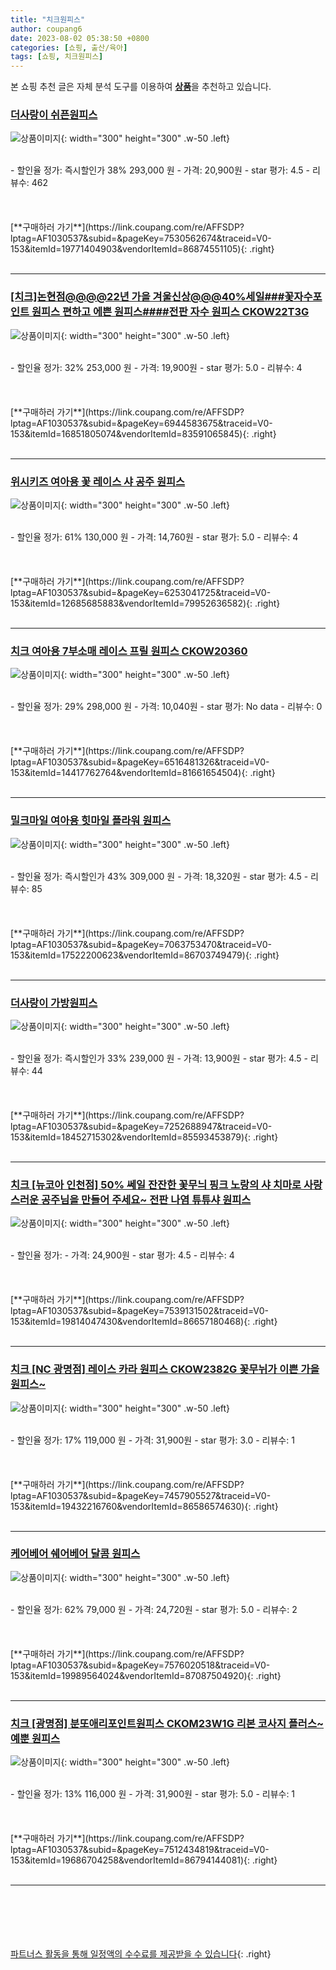 ```yaml
---
title: "치크원피스"
author: coupang6
date: 2023-08-02 05:38:50 +0800
categories: [쇼핑, 출산/육아]
tags: [쇼핑, 치크원피스]
---
```


본 쇼핑 추천 글은 자체 분석 도구를 이용하여 [**상품**](https://link.coupang.com/a/bao1ui)을 추천하고 있습니다.

### [더사랑이 쉬픈원피스](https://link.coupang.com/re/AFFSDP?lptag=AF1030537&subid=&pageKey=7530562674&traceid=V0-153&itemId=19771404903&vendorItemId=86874551105)

![상품이미지](https://thumbnail9.coupangcdn.com/thumbnails/remote/230x230ex/image/vendor_inventory/9830/45bbff1f9a733ca38a6fc88d60c965fd13276802b35dcefacb3557779443.jpg){: width="300" height="300" .w-50 .left}


<br>
- 할인율 정가: 즉시할인가 38%  293,000   원
- 가격: 20,900원
- star 평가: 4.5
- 리뷰수: 462
<br>
<br>
<br>
<br>
[**구매하러 가기**](https://link.coupang.com/re/AFFSDP?lptag=AF1030537&subid=&pageKey=7530562674&traceid=V0-153&itemId=19771404903&vendorItemId=86874551105){: .right}
<br>
<br>

---

### [[치크]논현점@@@@22년 가을 겨울신상@@@40%세일###꽃자수포인트 원피스 편하고 에쁜 원피스####전판 자수 원피스 CKOW22T3G](https://link.coupang.com/re/AFFSDP?lptag=AF1030537&subid=&pageKey=6944583675&traceid=V0-153&itemId=16851805074&vendorItemId=83591065845)

![상품이미지](https://thumbnail9.coupangcdn.com/thumbnails/remote/230x230ex/image/vendor_inventory/daea/2fb4b4829ca010534aa62b05fb128041f3d3f9811eecdeca9a81b212c95d.jpg){: width="300" height="300" .w-50 .left}


<br>
- 할인율 정가: 32%  253,000   원
- 가격: 19,900원
- star 평가: 5.0
- 리뷰수: 4
<br>
<br>
<br>
<br>
[**구매하러 가기**](https://link.coupang.com/re/AFFSDP?lptag=AF1030537&subid=&pageKey=6944583675&traceid=V0-153&itemId=16851805074&vendorItemId=83591065845){: .right}
<br>
<br>

---

### [위시키즈 여아용 꽃 레이스 샤 공주 원피스](https://link.coupang.com/re/AFFSDP?lptag=AF1030537&subid=&pageKey=6253041725&traceid=V0-153&itemId=12685685883&vendorItemId=79952636582)

![상품이미지](https://thumbnail6.coupangcdn.com/thumbnails/remote/230x230ex/image/rs_quotation_api/3ww83rcq/7ac803c0e59c4808818c74f9c20ba3c6.jpg){: width="300" height="300" .w-50 .left}


<br>
- 할인율 정가: 61%  130,000   원
- 가격: 14,760원
- star 평가: 5.0
- 리뷰수: 4
<br>
<br>
<br>
<br>
[**구매하러 가기**](https://link.coupang.com/re/AFFSDP?lptag=AF1030537&subid=&pageKey=6253041725&traceid=V0-153&itemId=12685685883&vendorItemId=79952636582){: .right}
<br>
<br>

---

### [치크 여아용 7부소매 레이스 프릴 원피스 CKOW20360](https://link.coupang.com/re/AFFSDP?lptag=AF1030537&subid=&pageKey=6516481326&traceid=V0-153&itemId=14417762764&vendorItemId=81661654504)

![상품이미지](https://thumbnail7.coupangcdn.com/thumbnails/remote/230x230ex/image/rs_quotation_api/ru1afwvs/a0760b38c52141d089a8d0a24eced712.jpg){: width="300" height="300" .w-50 .left}


<br>
- 할인율 정가: 29%  298,000   원
- 가격: 10,040원
- star 평가: No data
- 리뷰수: 0
<br>
<br>
<br>
<br>
[**구매하러 가기**](https://link.coupang.com/re/AFFSDP?lptag=AF1030537&subid=&pageKey=6516481326&traceid=V0-153&itemId=14417762764&vendorItemId=81661654504){: .right}
<br>
<br>

---

### [밀크마일 여아용 힛마일 플라워 원피스](https://link.coupang.com/re/AFFSDP?lptag=AF1030537&subid=&pageKey=7063753470&traceid=V0-153&itemId=17522200623&vendorItemId=86703749479)

![상품이미지](https://thumbnail6.coupangcdn.com/thumbnails/remote/230x230ex/image/vendor_inventory/490e/e3e467fd6ea6c39ada12696921343652b070ed5315350a297c882f4c224c.jpg){: width="300" height="300" .w-50 .left}


<br>
- 할인율 정가: 즉시할인가 43%  309,000   원
- 가격: 18,320원
- star 평가: 4.5
- 리뷰수: 85
<br>
<br>
<br>
<br>
[**구매하러 가기**](https://link.coupang.com/re/AFFSDP?lptag=AF1030537&subid=&pageKey=7063753470&traceid=V0-153&itemId=17522200623&vendorItemId=86703749479){: .right}
<br>
<br>

---

### [더사랑이 가방원피스](https://link.coupang.com/re/AFFSDP?lptag=AF1030537&subid=&pageKey=7252688947&traceid=V0-153&itemId=18452715302&vendorItemId=85593453879)

![상품이미지](https://thumbnail9.coupangcdn.com/thumbnails/remote/230x230ex/image/vendor_inventory/4f9b/540a74929373211dbe580f4f371c02254e715462db35027dceac493011b3.jpg){: width="300" height="300" .w-50 .left}


<br>
- 할인율 정가: 즉시할인가 33%  239,000   원
- 가격: 13,900원
- star 평가: 4.5
- 리뷰수: 44
<br>
<br>
<br>
<br>
[**구매하러 가기**](https://link.coupang.com/re/AFFSDP?lptag=AF1030537&subid=&pageKey=7252688947&traceid=V0-153&itemId=18452715302&vendorItemId=85593453879){: .right}
<br>
<br>

---

### [치크 [뉴코아 인천점] 50% 쎄일 잔잔한 꽃무늬 핑크 노랑의 샤 치마로 사랑스러운 공주님을 만들어 주세요~ 전판 나염 튜튜샤 원피스](https://link.coupang.com/re/AFFSDP?lptag=AF1030537&subid=&pageKey=7539131502&traceid=V0-153&itemId=19814047430&vendorItemId=86657180468)

![상품이미지](https://thumbnail9.coupangcdn.com/thumbnails/remote/230x230ex/image/vendor_inventory/cf1d/e8c946e58e458c3639d49d1c8614d5769653f2d912b66e466555f12ba6fa.jpg){: width="300" height="300" .w-50 .left}


<br>
- 할인율 정가: 
- 가격: 24,900원
- star 평가: 4.5
- 리뷰수: 4
<br>
<br>
<br>
<br>
[**구매하러 가기**](https://link.coupang.com/re/AFFSDP?lptag=AF1030537&subid=&pageKey=7539131502&traceid=V0-153&itemId=19814047430&vendorItemId=86657180468){: .right}
<br>
<br>

---

### [치크 [NC 광명점] 레이스 카라 원피스 CKOW2382G 꽃무뉘가 이쁜 가을 원피스~](https://link.coupang.com/re/AFFSDP?lptag=AF1030537&subid=&pageKey=7457905527&traceid=V0-153&itemId=19432216760&vendorItemId=86586574630)

![상품이미지](https://thumbnail9.coupangcdn.com/thumbnails/remote/230x230ex/image/vendor_inventory/6881/d6aaa22d565988f5b82f1b2924d63ddb0cfec69ceef3dbb31cb57f550f9d.jpg){: width="300" height="300" .w-50 .left}


<br>
- 할인율 정가: 17%  119,000   원
- 가격: 31,900원
- star 평가: 3.0
- 리뷰수: 1
<br>
<br>
<br>
<br>
[**구매하러 가기**](https://link.coupang.com/re/AFFSDP?lptag=AF1030537&subid=&pageKey=7457905527&traceid=V0-153&itemId=19432216760&vendorItemId=86586574630){: .right}
<br>
<br>

---

### [케어베어 쉐어베어 달콤 원피스](https://link.coupang.com/re/AFFSDP?lptag=AF1030537&subid=&pageKey=7576020518&traceid=V0-153&itemId=19989564024&vendorItemId=87087504920)

![상품이미지](https://thumbnail7.coupangcdn.com/thumbnails/remote/230x230ex/image/vendor_inventory/44b9/e2082f860c7cb4360ba42d37fc168929647fefe6c5e21c1cd939a9a079aa.jpg){: width="300" height="300" .w-50 .left}


<br>
- 할인율 정가: 62%  79,000   원
- 가격: 24,720원
- star 평가: 5.0
- 리뷰수: 2
<br>
<br>
<br>
<br>
[**구매하러 가기**](https://link.coupang.com/re/AFFSDP?lptag=AF1030537&subid=&pageKey=7576020518&traceid=V0-153&itemId=19989564024&vendorItemId=87087504920){: .right}
<br>
<br>

---

### [치크 [광명점] 분또애리포인트원피스 CKOM23W1G 리본 코사지 플러스~ 예뿐 원피스](https://link.coupang.com/re/AFFSDP?lptag=AF1030537&subid=&pageKey=7512434819&traceid=V0-153&itemId=19686704258&vendorItemId=86794144081)

![상품이미지](https://thumbnail9.coupangcdn.com/thumbnails/remote/230x230ex/image/vendor_inventory/7f24/8ca5e0eab70a3bb395250a336ccac963333b2516556dcae52d6dc0b3268f.jpg){: width="300" height="300" .w-50 .left}


<br>
- 할인율 정가: 13%  116,000   원
- 가격: 31,900원
- star 평가: 5.0
- 리뷰수: 1
<br>
<br>
<br>
<br>
[**구매하러 가기**](https://link.coupang.com/re/AFFSDP?lptag=AF1030537&subid=&pageKey=7512434819&traceid=V0-153&itemId=19686704258&vendorItemId=86794144081){: .right}
<br>
<br>

---
<br><br><br><br><br> [파트너스 활동을 통해 일정액의 수수료를 제공받을 수 있습니다](https://link.coupang.com/a/bao1ui){: .right}